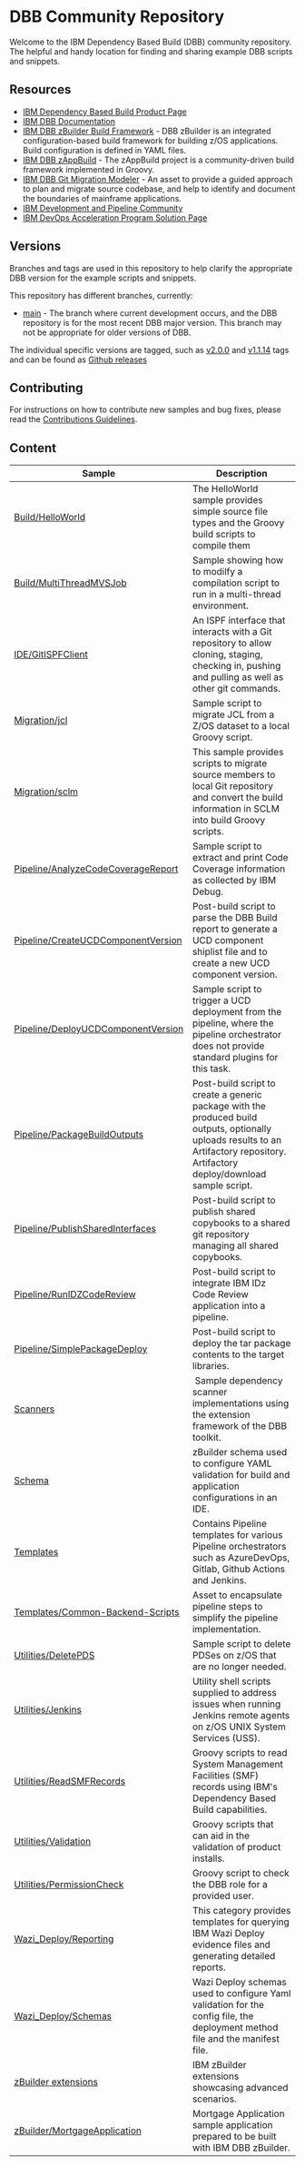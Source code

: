 # DBB Community Repository

Welcome to the IBM Dependency Based Build (DBB) community repository. The helpful and handy location for finding and sharing example DBB scripts and snippets.

## Resources


* [IBM Dependency Based Build Product Page](https://www.ibm.com/products/dependency-based-build)
* [IBM DBB Documentation](https://www.ibm.com/docs/en/dbb)
* [IBM DBB zBuilder Build Framework](https://www.ibm.com/docs/en/adffz/dbb/3.0.0?topic=zbuilder-getting-started) - DBB zBuilder is an integrated configuration-based build framework for building z/OS applications. Build configuration is defined in YAML files.
* [IBM DBB zAppBuild](https://github.com/IBM/dbb-zappbuild) - The zAppBuild project is a community-driven build framework implemented in Groovy.
* [IBM DBB Git Migration Modeler](https://github.com/IBM/dbb-git-migration-modeler/) - An asset to provide a guided approach to plan and migrate source codebase, and help to identify and document the boundaries of mainframe applications.
* [IBM Development and Pipeline Community](https://community.ibm.com/community/user/ibmz-and-linuxone/groups/topic-home?CommunityKey=f461c55d-159c-4a94-b708-9f7fe11d972b)
* [IBM DevOps Acceleration Program Solution Page](https://ibm.github.io/z-devops-acceleration-program/)

## Versions
Branches and tags are used in this repository to help clarify the appropriate DBB version for the example scripts and snippets.

This repository has different branches, currently:
* [main](https://github.com/IBM/dbb/tree/main) - The branch where current development occurs, and the DBB repository is for the most recent DBB major version.  This branch may not be appropriate for older versions of DBB. 

The individual specific versions are tagged, such as [v2.0.0](https://github.com/IBM/dbb/tree/v2.0.0) and [v1.1.14](https://github.com/IBM/dbb/tree/v1.1.4) tags and can be found as [Github releases](https://github.com/IBM/dbb/releases)

## Contributing

For instructions on how to contribute new samples and bug fixes, please read the [Contributions Guidelines](CONTRIBUTIONS.md).

## Content
Sample | Description
--- | ---
[Build/HelloWorld](Build/HelloWorld) | The HelloWorld sample provides simple source file types and the Groovy build scripts to compile them
[Build/MultiThreadMVSJob](Build/MultiThreadMVSJob) | Sample showing how to modilfy a compilation script to run in a multi-thread environment.
[IDE/GitISPFClient](IDE/GitISPFClient) | An ISPF interface that interacts with a Git repository to allow cloning, staging, checking in, pushing and pulling as well as other git commands.
[Migration/jcl](Migration/jcl) | Sample script to migrate JCL from a Z/OS dataset to a local Groovy script.
[Migration/sclm](Migration/sclm) | This sample provides scripts to migrate source members to local Git repository and convert the build information in SCLM into build Groovy scripts.
[Pipeline/AnalyzeCodeCoverageReport](Pipeline/AnalyzeCodeCoverageReport) | Sample script to extract and print Code Coverage information as collected by IBM Debug.
[Pipeline/CreateUCDComponentVersion](Pipeline/CreateUCDComponentVersion) | Post-build script to parse the DBB Build report to generate a UCD component shiplist file and to create a new UCD component version.
[Pipeline/DeployUCDComponentVersion](Pipeline/DeployUCDComponentVersion) | Sample script to trigger a UCD deployment from the pipeline, where the pipeline orchestrator does not provide standard plugins for this task.
[Pipeline/PackageBuildOutputs](Pipeline/PackageBuildOutputs) | Post-build script to create a generic package with the produced build outputs, optionally uploads results to an Artifactory repository. Artifactory deploy/download sample script.    
[Pipeline/PublishSharedInterfaces](Pipeline/PublishSharedInterfaces) | Post-build script to publish shared copybooks to a shared git repository managing all shared copybooks. 
[Pipeline/RunIDZCodeReview](Pipeline/RunIDZCodeReview) | Post-build script to integrate IBM IDz Code Review application into a pipeline.
[Pipeline/SimplePackageDeploy](Pipeline/SimplePackageDeploy) | Post-build script to deploy the tar package contents to the target libraries.
[Scanners](Scanners) | Sample dependency scanner implementations using the extension framework of the DBB toolkit.
[Schema](Schema) | zBuilder schema used to configure YAML validation for build and application configurations in an IDE.
[Templates](Templates#pipeline-templates) | Contains Pipeline templates for various Pipeline orchestrators such as AzureDevOps, Gitlab, Github Actions and Jenkins.
[Templates/Common-Backend-Scripts](Templates/Common-Backend-Scripts) | Asset to encapsulate pipeline steps to simplify the pipeline implementation.
[Utilities/DeletePDS](Utilities/DeletePDS) | Sample script to delete PDSes on z/OS that are no longer needed.
[Utilities/Jenkins](Utilities/Jenkins) | Utility shell scripts supplied to address issues when running Jenkins remote agents on z/OS UNIX System Services (USS).
[Utilities/ReadSMFRecords](Utilities/ReadSMFRecords) | Groovy scripts to read System Management Facilities (SMF) records using IBM's Dependency Based Build capabilities.
[Utilities/Validation](Utilities/Validation) | Groovy scripts that can aid in the validation of product installs.
[Utilities/PermissionCheck](Utilities/PermissionCheck) | Groovy script to check the DBB role for a provided user.
[Wazi_Deploy/Reporting](Wazi_Deploy/Reporting) | This category provides templates for querying IBM Wazi Deploy evidence files and generating detailed reports.
[Wazi_Deploy/Schemas](Wazi_Deploy/Schemas) | Wazi Deploy schemas used to configure Yaml validation for the config file, the deployment method file and the manifest file.
[zBuilder extensions](zBuilder/) | IBM zBuilder extensions showcasing advanced scenarios. 
[zBuilder/MortgageApplication](zBuilder/MortgageApplication/) | Mortgage Application sample application prepared to be built with IBM DBB zBuilder.